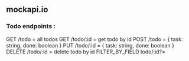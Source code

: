 ## mockapi.io

### Todo endpoints :

GET /todo = all todos
GET /todo/:id = get todo by id
POST /todo = { task: string, done: boolean }
PUT /todo/:id = { task: string, done: boolean }
DELETE /todo/:id = delete todo by id
FILTER_BY_FIELD todo/:id?<FIELD>=<VALUE>
